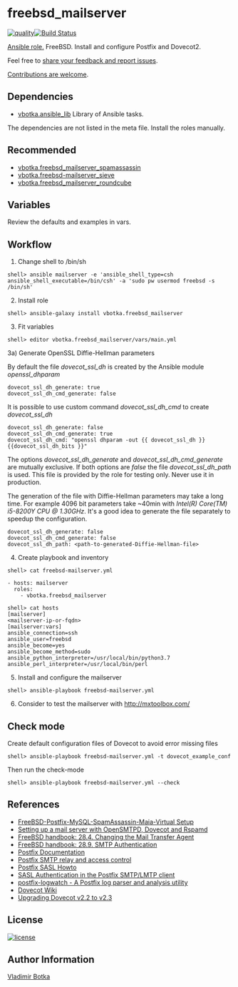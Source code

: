 # freebsd_mailserver

[![quality](https://img.shields.io/ansible/quality/27910)](https://galaxy.ansible.com/vbotka/freebsd_mailserver)[![Build Status](https://travis-ci.org/vbotka/ansible-freebsd-mailserver.svg?branch=master)](https://travis-ci.org/vbotka/ansible-freebsd-mailserver)

[Ansible role.](https://galaxy.ansible.com/vbotka/freebsd_mailserver/) FreeBSD. Install and configure Postfix and Dovecot2.

Feel free to [share your feedback and report issues](https://github.com/vbotka/ansible-freebsd-mailserver/issues).

[Contributions are welcome](https://github.com/firstcontributions/first-contributions).


## Dependencies

- [vbotka.ansible_lib](https://galaxy.ansible.com/vbotka/ansible_lib) Library of Ansible tasks.

The dependencies are not listed in the meta file. Install the roles manually.


## Recommended

- [vbotka.freebsd_mailserver_spamassassin](https://galaxy.ansible.com/vbotka/freebsd_mailserver_spamassassin/)
- [vbotka.freebsd-mailserver_sieve](https://galaxy.ansible.com/vbotka/freebsd_mailserver_sieve/)
- [vbotka.freebsd_mailserver_roundcube](https://galaxy.ansible.com/vbotka/freebsd_mailserver_roundcube/)


## Variables

Review the defaults and examples in vars.


## Workflow

1) Change shell to /bin/sh

```
shell> ansible mailserver -e 'ansible_shell_type=csh ansible_shell_executable=/bin/csh' -a 'sudo pw usermod freebsd -s /bin/sh'
```

2) Install role

```
shell> ansible-galaxy install vbotka.freebsd_mailserver
```

3) Fit variables

```
shell> editor vbotka.freebsd_mailserver/vars/main.yml
```

3a) Generate OpenSSL Diffie-Hellman parameters

By default the file *dovecot_ssl_dh* is created by the Ansible module *openssl_dhparam*

```
dovecot_ssl_dh_generate: true
dovecot_ssl_dh_cmd_generate: false
```

It is possible to use custom command *dovecot_ssl_dh_cmd* to create *dovecot_ssl_dh*

```
dovecot_ssl_dh_generate: false
dovecot_ssl_dh_cmd_generate: true
dovecot_ssl_dh_cmd: "openssl dhparam -out {{ dovecot_ssl_dh }} {{dovecot_ssl_dh_bits }}"
```

The options *dovecot_ssl_dh_generate* and *dovecot_ssl_dh_cmd_generate* are mutually exclusive. If both options are *false* the file *dovecot_ssl_dh_path* is used. This file is provided by the role for testing only. Never use it in production.

The generation of the file with Diffie-Hellman parameters may take a long time. For example 4096 bit parameters take ~40min with *Intel(R) Core(TM) i5-8200Y CPU @ 1.30GHz*. It's a good idea to generate the file separately to speedup the configuration.

```
dovecot_ssl_dh_generate: false
dovecot_ssl_dh_cmd_generate: false
dovecot_ssl_dh_path: <path-to-generated-Diffie-Hellman-file>
```


4) Create playbook and inventory

```
shell> cat freebsd-mailserver.yml

- hosts: mailserver
  roles:
    - vbotka.freebsd_mailserver
```

```
shell> cat hosts
[mailserver]
<mailserver-ip-or-fqdn>
[mailserver:vars]
ansible_connection=ssh
ansible_user=freebsd
ansible_become=yes
ansible_become_method=sudo
ansible_python_interpreter=/usr/local/bin/python3.7
ansible_perl_interpreter=/usr/local/bin/perl
```

5) Install and configure the mailserver

```
shell> ansible-playbook freebsd-mailserver.yml
```

6) Consider to test the mailserver with http://mxtoolbox.com/


## Check mode

Create default configuration files of Dovecot to avoid error missing files

```
shell> ansible-playbook freebsd-mailserver.yml -t dovecot_example_conf
```

Then run the check-mode

```
shell> ansible-playbook freebsd-mailserver.yml --check
```


## References

- [FreeBSD-Postfix-MySQL-SpamAssassin-Maia-Virtual Setup](http://www.purplehat.org/?page_id=4)
- [Setting up a mail server with OpenSMTPD, Dovecot and Rspamd](https://poolp.org/posts/2019-09-14/setting-up-a-mail-server-with-opensmtpd-dovecot-and-rspamd/)
- [FreeBSD handbook: 28.4. Changing the Mail Transfer Agent](https://www.freebsd.org/doc/handbook/mail-changingmta.html)
- [FreeBSD handbook: 28.9. SMTP Authentication](https://www.freebsd.org/doc/handbook/SMTP-Auth.html)
- [Postfix Documentation](http://www.postfix.org/documentation.html)
- [Postfix SMTP relay and access control](http://www.postfix.org/SMTPD_ACCESS_README.html)
- [Postfix SASL Howto](http://www.postfix.org/SASL_README.html)
- [SASL Authentication in the Postfix SMTP/LMTP client](http://www.postfix.org/SASL_README.html#client_sasl_enable)
- [postfix-logwatch - A Postfix log parser and analysis utility](https://www.freebsd.org/cgi/man.cgi?query=postfix-logwatch)
- [Dovecot Wiki](https://wiki2.dovecot.org/)
- [Upgrading Dovecot v2.2 to v2.3](https://wiki2.dovecot.org/Upgrading/2.3)


## License

[![license](https://img.shields.io/badge/license-BSD-red.svg)](https://www.freebsd.org/doc/en/articles/bsdl-gpl/article.html)


## Author Information

[Vladimir Botka](https://botka.link)
